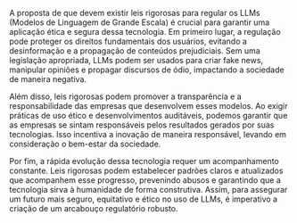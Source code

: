 A proposta de que devem existir leis rigorosas para regular os LLMs (Modelos de Linguagem de Grande Escala) é crucial para garantir uma aplicação ética e segura dessa tecnologia. Em primeiro lugar, a regulação pode proteger os direitos fundamentais dos usuários, evitando a desinformação e a propagação de conteúdos prejudiciais. Sem uma legislação apropriada, LLMs podem ser usados para criar fake news, manipular opiniões e propagar discursos de ódio, impactando a sociedade de maneira negativa.

Além disso, leis rigorosas podem promover a transparência e a responsabilidade das empresas que desenvolvem esses modelos. Ao exigir práticas de uso ético e desenvolvimentos auditáveis, podemos garantir que as empresas se sintam responsáveis pelos resultados gerados por suas tecnologias. Isso incentiva a inovação de maneira responsável, levando em consideração o bem-estar da sociedade.

Por fim, a rápida evolução dessa tecnologia requer um acompanhamento constante. Leis rigorosas podem estabelecer padrões claros e atualizados que acompanhem esse progresso, prevenindo abusos e garantindo que a tecnologia sirva à humanidade de forma construtiva. Assim, para assegurar um futuro mais seguro, equitativo e ético no uso de LLMs, é imperativo a criação de um arcabouço regulatório robusto.